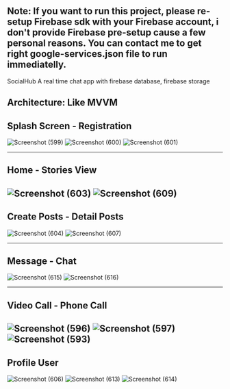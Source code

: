 Note: If you want to run this project, please re-setup Firebase sdk with your Firebase account, i don't provide Firebase pre-setup cause a few personal reasons. You can contact me to get right google-services.json file to run immediatelly.
-------------------------------------------------------
SocialHub
A real time chat app with firebase database, firebase storage

Architecture: Like MVVM
-------------------------------------------------------


Splash Screen - Registration 
-------------------------------------------------------

![Screenshot (599)](https://github.com/HoangLong180903/SocialHub/assets/118257963/273181bd-798f-4426-a2c8-f44344e5eac3)
![Screenshot (600)](https://github.com/HoangLong180903/SocialHub/assets/118257963/4976120b-0830-4a3d-bc5d-79349763c0d8)
![Screenshot (601)](https://github.com/HoangLong180903/SocialHub/assets/118257963/2b8a481f-6953-405e-98e2-1eea9363cccd)

-------------------------------------------------------
Home - Stories View
-------------------------------------------------------
![Screenshot (603)](https://github.com/HoangLong180903/SocialHub/assets/118257963/9013fffb-d797-4c89-9b1b-403758aa7d90)
![Screenshot (609)](https://github.com/HoangLong180903/SocialHub/assets/118257963/3adafd66-1c27-4436-a73b-e8405f99e1ee)
-------------------------------------------------------
Create Posts - Detail Posts
-------------------------------------------------------
![Screenshot (604)](https://github.com/HoangLong180903/SocialHub/assets/118257963/db2d5b90-b844-417f-8043-1cb7d4ff6b11)
![Screenshot (607)](https://github.com/HoangLong180903/SocialHub/assets/118257963/348620da-85fb-4495-929b-1b265de26ea2)

-------------------------------------------------------
Message - Chat
-------------------------------------------------------
![Screenshot (615)](https://github.com/HoangLong180903/SocialHub/assets/118257963/49aa4586-fc0e-497b-8d5a-f455ec299ab5)
![Screenshot (616)](https://github.com/HoangLong180903/SocialHub/assets/118257963/b3429169-02e2-46a4-987a-34434da49831)

-------------------------------------------------------
Video Call - Phone Call 
-------------------------------------------------------
![Screenshot (596)](https://github.com/HoangLong180903/SocialHub/assets/118257963/69049535-4a50-4697-a2d0-edef5a575f3d)
![Screenshot (597)](https://github.com/HoangLong180903/SocialHub/assets/118257963/75efa330-98e8-4dc8-a007-a2ba4551c1c2)
![Screenshot (593)](https://github.com/HoangLong180903/SocialHub/assets/118257963/20d20620-687a-4a0c-916e-d150714ee718)
-------------------------------------------------------
Profile User
-------------------------------------------------------
![Screenshot (606)](https://github.com/HoangLong180903/SocialHub/assets/118257963/ac53e346-9fed-4eb9-be43-cab15f3fbe93)
![Screenshot (613)](https://github.com/HoangLong180903/SocialHub/assets/118257963/e666431c-97ff-48d8-8e5d-e50c327f621e)
![Screenshot (614)](https://github.com/HoangLong180903/SocialHub/assets/118257963/f7460c67-274b-43bc-9fd9-9790f6aff946)








